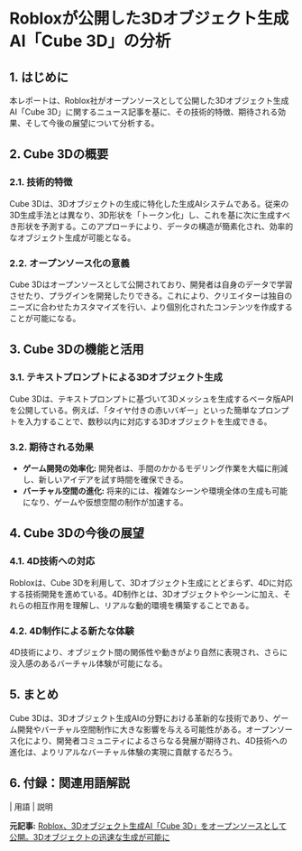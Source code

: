 # Robloxが公開した3Dオブジェクト生成AI「Cube 3D」の分析

## 1. はじめに

本レポートは、Roblox社がオープンソースとして公開した3Dオブジェクト生成AI「Cube 3D」に関するニュース記事を基に、その技術的特徴、期待される効果、そして今後の展望について分析する。

## 2. Cube 3Dの概要

### 2.1. 技術的特徴

Cube 3Dは、3Dオブジェクトの生成に特化した生成AIシステムである。従来の3D生成手法とは異なり、3D形状を「トークン化」し、これを基に次に生成すべき形状を予測する。このアプローチにより、データの構造が簡素化され、効率的なオブジェクト生成が可能となる。

### 2.2. オープンソース化の意義

Cube 3Dはオープンソースとして公開されており、開発者は自身のデータで学習させたり、プラグインを開発したりできる。これにより、クリエイターは独自のニーズに合わせたカスタマイズを行い、より個別化されたコンテンツを作成することが可能になる。

## 3. Cube 3Dの機能と活用

### 3.1. テキストプロンプトによる3Dオブジェクト生成

Cube 3Dは、テキストプロンプトに基づいて3Dメッシュを生成するベータ版APIを公開している。例えば、「タイヤ付きの赤いバギー」といった簡単なプロンプトを入力することで、数秒以内に対応する3Dオブジェクトを生成できる。

### 3.2. 期待される効果

* **ゲーム開発の効率化:** 開発者は、手間のかかるモデリング作業を大幅に削減し、新しいアイデアを試す時間を確保できる。
* **バーチャル空間の進化:** 将来的には、複雑なシーンや環境全体の生成も可能になり、ゲームや仮想空間の制作が加速する。

## 4. Cube 3Dの今後の展望

### 4.1. 4D技術への対応

Robloxは、Cube 3Dを利用して、3Dオブジェクト生成にとどまらず、4Dに対応する技術開発を進めている。4D制作とは、3Dオブジェクトやシーンに加え、それらの相互作用を理解し、リアルな動的環境を構築することである。

### 4.2. 4D制作による新たな体験

4D技術により、オブジェクト間の関係性や動きがより自然に表現され、さらに没入感のあるバーチャル体験が可能になる。

## 5. まとめ

Cube 3Dは、3Dオブジェクト生成AIの分野における革新的な技術であり、ゲーム開発やバーチャル空間制作に大きな影響を与える可能性がある。オープンソース化により、開発者コミュニティによるさらなる発展が期待され、4D技術への進化は、よりリアルなバーチャル体験の実現に貢献するだろう。

## 6. 付録：関連用語解説

| 用語 | 説明 

**元記事:** [Roblox、3Dオブジェクト生成AI「Cube 3D」をオープンソースとして公開。3Dオブジェクトの迅速な生成が可能に ](https://aismiley.co.jp/ai_news/roblox-cube-3d-ai/)